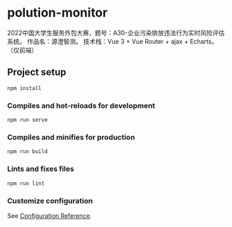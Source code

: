# polution-monitor
2022中国大学生服务外包大赛，题号：A30-企业污染排放违法行为实时风险评估系统。
作品名：源澄智测。
技术栈：Vue 3 + Vue Router + ajax + Echarts。（仅前端）
## Project setup
```
npm install
```

### Compiles and hot-reloads for development
```
npm run serve
```

### Compiles and minifies for production
```
npm run build
```

### Lints and fixes files
```
npm run lint
```

### Customize configuration
See [Configuration Reference](https://cli.vuejs.org/config/).
